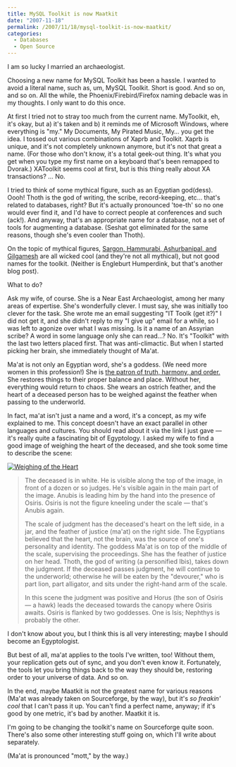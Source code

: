 ```yaml
---
title: MySQL Toolkit is now Maatkit
date: "2007-11-18"
permalink: /2007/11/18/mysql-toolkit-is-now-maatkit/
categories:
  - Databases
  - Open Source
---
```

<p>I am so lucky I married an archaeologist.</p>

<p>Choosing a new name for MySQL Toolkit has been a hassle.  I wanted to avoid a literal name, such as, um, MySQL Toolkit.  Short is good.  And so on, and so on.  All the while, the Phoenix/Firebird/Firefox naming debacle was in my thoughts.  I only want to do this once.</p>

<p>At first I tried not to stray too much from the current name. MyToolkit, eh, it's okay, but a) it's taken and b) it reminds me of Microsoft Windows, where everything is "my."  My Documents, My Pirated Music, My&#8230; you get the idea.  I tossed out various combinations of Xaprb and Toolkit.  Xaprb is unique, and it's not completely unknown anymore, but it's not that great a name.  (For those who don't know, it's a total geek-out thing.  It's what you get when you type my first name on a keyboard that's been remapped to Dvorak.)  XAToolkit seems cool at first, but is this thing really about XA transactions?  &#8230; No.</p>

<p>I tried to think of some mythical figure, such as an Egyptian god(dess).  Oooh!  Thoth is the god of writing, the scribe, record-keeping, etc&#8230; that's related to databases, right?  But it's actually pronounced 'toe-th' so no one would ever find it, and I'd have to correct people at conferences and such (ack!).  And anyway, that's an appropriate name for a database, not a set of tools for augmenting a database.  (Seshat got eliminated for the same reasons, though she's even cooler than Thoth).</p>

<p>On the topic of mythical figures, <a href="http://www.youtube.com/watch?v=Sf6mjSrp44Y">Sargon, Hammurabi, Ashurbanipal, and Gilgamesh</a> are all wicked cool (and they're not all mythical), but not good names for the toolkit. (Neither is Engleburt Humperdink, but that's another blog post).</p>

<p>What to do?</p>

<p>Ask my wife, of course.  She is a Near East Archaeologist, among her many areas of expertise.   She's wonderfully clever.  I must say, she was initially too clever for the task.  She wrote me an email suggesting "IT Toolk (get it?)"  I did not get it, and she didn't reply to my "I give up" email for a while, so I was left to agonize over what I was missing.  Is it a name of an Assyrian scribe?  A word in some language only she can read&#8230;?  No.  It's "Toolkit" with the last two letters placed first.  That was anti-climactic.  But when I started picking her brain, she immediately thought of Ma'at.</p>

<p>Ma'at is not only an Egyptian word, she's a goddess.  (We need more women in this profession!)  She is <a href="http://touregypt.net/godsofegypt/maat.htm">the patron of truth, harmony, and order.</a>  She restores things to their proper balance and place.  Without her, everything would return to chaos.  She wears an ostrich feather, and the heart of a deceased person has to be weighed against the feather when passing to the underworld.</p>

<p>In fact, ma'at isn't just a name and a word, it's a concept, as my wife explained to me.  This concept doesn't have an exact parallel in other languages and cultures.  You should read about it via the link I just gave &#8212; it's really quite a fascinating bit of Egyptology.  I asked my wife to find a good image of weighing the heart of the deceased, and she took some time to describe the scene:</p>

<p><a href='http://www.xaprb.com/blog/wp-content/uploads/2007/11/weighing_of_the_heart.jpg' title='Weighing of the Heart'><img src='http://www.xaprb.com/blog/wp-content/uploads/2007/11/weighing_of_the_heart.thumbnail.jpg' alt='Weighing of the Heart' /></a></p>

<blockquote>

<p>The deceased is in white.  He is visible along the top of the image, in front of a dozen or so judges.  He's visible again in the main part of the image.  Anubis is leading him by the hand into the presence of Osiris. Osiris is not the figure kneeling under the scale &#8212; that's Anubis again.</p>

<p>The scale of judgment has the deceased's heart on the left side, in a jar, and the feather of justice (ma'at) on the right side.
The Egyptians believed that the heart, not the brain, was the source of one's personality and identity.
The goddess Ma'at is on top of the middle of the scale, supervising the proceedings.  She has the feather of justice on her head.  Thoth, the god of writing (a personified Ibis), takes down the judgment.  If the deceased passes judgment, he will continue to the underworld; otherwise he will be eaten by the "devourer," who is part lion, part alligator, and sits under the right-hand arm of the scale.</p>

<p>In this scene the judgment was positive and Horus (the son of Osiris &#8212; a hawk) leads the deceased towards the canopy where Osiris awaits. Osiris is flanked by two goddesses.  One is Isis; Nephthys is probably the other.</p>

</blockquote>

<p>I don't know about you, but I think this is all very interesting; maybe I should become an Egyptologist.</p>

<p>But best of all, ma'at applies to the tools I've written, too!  Without them, your replication gets out of sync, and you don't even know it.  Fortunately, the tools let you bring things back to the way they should be, restoring order to your universe of data.  And so on.</p>

<p>In the end, maybe Maatkit is not the greatest name for various reasons (Ma'at was already taken on Sourceforge, by the way), but it's <em>so freakin' cool</em> that I can't pass it up.  You can't find a perfect name, anyway; if it's good by one metric, it's bad by another.  Maatkit it is.</p>

<p>I'm going to be changing the toolkit's name on Sourceforge quite soon.  There's also some other interesting stuff going on, which I'll write about separately.</p>

<p>(Ma'at is pronounced "mott," by the way.)</p>
